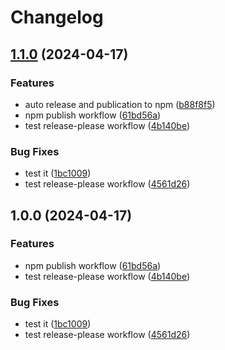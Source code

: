 # Changelog

## [1.1.0](https://github.com/sobird/npm-template/compare/v1.0.0...v1.1.0) (2024-04-17)


### Features

* auto release and publication to npm ([b88f8f5](https://github.com/sobird/npm-template/commit/b88f8f5f5a4cb172de549e1b2588a9f5e2d99866))
* npm publish workflow ([61bd56a](https://github.com/sobird/npm-template/commit/61bd56a7867f24146c73b728b7f96d5f899d159b))
* test release-please workflow ([4b140be](https://github.com/sobird/npm-template/commit/4b140be944adc15ac813600861dd8a22858049ad))


### Bug Fixes

* test it ([1bc1009](https://github.com/sobird/npm-template/commit/1bc100937a469104dc57e1f7151d23a1bad5a8fa))
* test release-please workflow ([4561d26](https://github.com/sobird/npm-template/commit/4561d262c83d8572fae5e2f9c446c1b40cc6055c))

## 1.0.0 (2024-04-17)


### Features

* npm publish workflow ([61bd56a](https://github.com/sobird/npm-template/commit/61bd56a7867f24146c73b728b7f96d5f899d159b))
* test release-please workflow ([4b140be](https://github.com/sobird/npm-template/commit/4b140be944adc15ac813600861dd8a22858049ad))


### Bug Fixes

* test it ([1bc1009](https://github.com/sobird/npm-template/commit/1bc100937a469104dc57e1f7151d23a1bad5a8fa))
* test release-please workflow ([4561d26](https://github.com/sobird/npm-template/commit/4561d262c83d8572fae5e2f9c446c1b40cc6055c))
